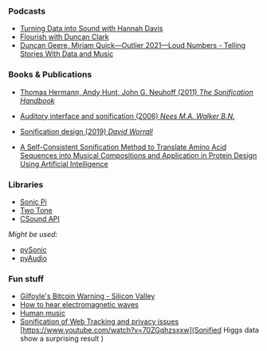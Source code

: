 ### Podcasts 
* [Turning Data into Sound with Hannah Davis](https://datastori.es/turning-data-into-sound-with-hannah-davis/)
* [Flourish with Duncan Clark](https://datastori.es/155-flourish-with-duncan-clark/?t=32%3A23)
*  [Duncan Geere, Miriam Quick—Outlier 2021—Loud Numbers - Telling Stories With Data and Music](https://www.youtube.com/watch?v=RrqkIagsUO4)

### Books & Publications 
* [Thomas Hermann, Andy Hunt, John G. Neuhoff (2011) *The Sonification Handbook*](resources/TheSonificationHandbook-HermannHuntNeuhoff-2011.pdf)
* [Auditory interface and sonification (2006) *Nees M.A. Walker B.N.*](resources/nees_auditory_interface_and_sonification.pdf)

* [Sonification design (2019) *David Worrall*](resources/sonification-design-from-data-to-intelligible-soundfields-1st-ed.pdf)

* [A Self-Consistent Sonification Method to Translate Amino Acid Sequences into Musical Compositions and Application in Protein Design Using Artificial Intelligence](https://pubs.acs.org/doi/10.1021/acsnano.9b02180)

### Libraries
* [Sonic  Pi](https://github.com/sonic-pi-net/sonic-pi)
* [Two Tone](https://twotone.io/)
* [CSound API](https://github.com/csound/csoundAPI_examples/tree/master/python)

*Might be used:*
* [pySonic](http://pysonic.sourceforge.net/doc/index.html)
* [pyAudio](http://people.csail.mit.edu/hubert/pyaudio/)

### Fun stuff 
* [Gilfoyle's Bitcoin Warning - Silicon Valley](https://www.youtube.com/watch?v=uS1KcjkWdoU)
* [How to hear electromagnetic waves](https://www.youtube.com/watch?v=IN4GSC36Q30)
* [Human music](https://www.youtube.com/watch?v=q4k1IK_o59M)
* [Sonification of Web Tracking and privacy issues](https://www.youtube.com/watch?v=ug3GfEe801k)
[https://www.youtube.com/watch?v=70ZGqhzsxxw](Sonified Higgs data show a surprising result
)